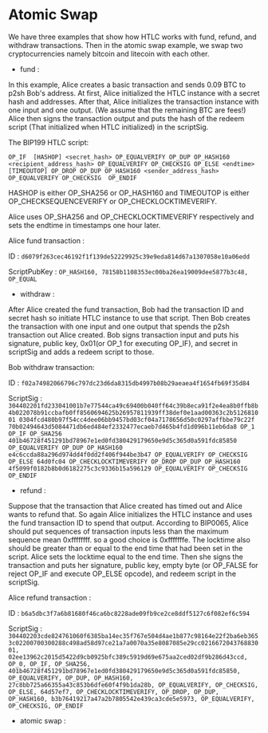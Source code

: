 # Atomic Swap 

We have three examples that show how HTLC works with fund, refund, and withdraw transactions. Then in the atomic swap example, we swap two cryptocurrencies namely bitcoin and litecoin with each other.

- fund :

In this example, Alice creates a basic transaction and sends 0.09 BTC to p2sh Bob's address. At first, Alice initialized the HTLC instance with a secret hash and addresses. After that, Alice initializes the transaction instance with one input and one output. (We assume that the remaining BTC are fees!)
Alice then signs the transaction output and puts the hash of the redeem script (That initialized when HTLC initialized) in the scriptSig.

The BIP199 HTLC script:

`OP_IF 
[HASHOP] <secret_hash> OP_EQUALVERIFY OP_DUP OP_HASH160 <recipient_address_hash> OP_EQUALVERIFY OP_CHECKSIG
OP_ELSE
<endtime> [TIMEOUTOP] OP_DROP OP_DUP OP_HASH160 <sender_address_hash> OP_EQUALVERIFY OP_CHECKSIG 
OP_ENDIF`

HASHOP is either OP_SHA256 or OP_HASH160 and
TIMEOUTOP is either OP_CHECKSEQUENCEVERIFY or OP_CHECKLOCKTIMEVERIFY.

Alice uses OP_SHA256 and OP_CHECKLOCKTIMEVERIFY respectively and sets the endtime in timestamps one hour later.

Alice fund transaction :

ID : `d6079f263cec46192f1f139de52229925c39e9eda814d67a1307058e10a06edd`

ScriptPubKey : 
`OP_HASH160, 78158b1108353ec00ba26ea19009dee5877b3c48, OP_EQUAL`
- withdraw : 

After Alice created the fund transaction, Bob had the transaction ID and secret hash so initiate HTLC instance to use that script.  Then Bob creates the transaction with one input and one output that spends the p2sh transaction out Alice created. Bob signs transaction input and puts his signature, public key, 0x01(or OP_1 for executing OP_IF), and secret in scriptSig and adds a redeem script to those.

Bob withdraw transaction:

ID :
`f02a74982066796c797dc23d6da8315db4997b08b29aeaea4f1654fb69f35d84`

ScriptSig :
`304402201fd233041001b7e77544ca49c69400b040ff64c39b8eca91f2e4ea8b0ffb8b4b022078b91ccbafb0ff8560694625b26957811939ff38def0e1aad00363c2b512681001 0304fcd480b97f54cc4dee06bb9457bd03cf04a7178656d50c0297affbbe79c22f
70b02494643d5084471db6ed484ef2332477ecaeb7d465b4fd1d096b11eb6da8 OP_1 OP_IF OP_SHA256 401b46728f451291bd78967e1ed0fd380429179650e9d5c365d0a591fdc85850
OP_EQUALVERIFY OP_DUP OP_HASH160 e4c6ccda88a296d974dd4f0dd2f406f944be3b47
OP_EQUALVERIFY OP_CHECKSIG OP_ELSE 64d0fc04 OP_CHECKLOCKTIMEVERIFY OP_DROP OP_DUP OP_HASH160 4f5099f0182b8b0d6182275c3c9336b15a596129 OP_EQUALVERIFY OP_CHECKSIG OP_ENDIF`
- refund :

Suppose that the transaction that Alice created has timed out and Alice wants to refund that. So again Alice initializes the HTLC instance and uses the fund transaction ID to spend that output. According to BIP0065, Alice should put sequences of transaction inputs less than the maximum sequence mean 0xffffffff. so a good choice is 0xfffffffe. The locktime also should be greater than or equal to the end time that had been set in the script. Alice sets the locktime equal to the end time. Then she signs the transaction and puts her signature, public key, empty byte (or OP_FALSE for reject OP_IF and execute OP_ELSE opcode), and redeem script in the scriptSig.

Alice refund transaction :

ID : 
`b6a5dbc3f7a6b81680f46ca6bc8228ade09fb9ce2ce8ddf5127c6f082ef6c594`

ScriptSig :
`304402203cde824761060f6385ba14ec35f767e504d4ae1b877c98164e22f2ba6eb3653c02200700300288c498ad58d97ce21a7a0070a35e8087085e29cc021667204376883001,
02ee13962c2015d5422d9cb0925bfc389c5919d69e675aa2ced02df9b286d43ccd, OP_0, OP_IF, OP_SHA256, 401b46728f451291bd78967e1ed0fd380429179650e9d5c365d0a591fdc85850,
OP_EQUALVERIFY, OP_DUP, OP_HASH160, 27c8bb725a66355a43c853b6dfe60f4f9b1da28b, OP_EQUALVERIFY, OP_CHECKSIG, OP_ELSE, 64d57ef7, OP_CHECKLOCKTIMEVERIFY, OP_DROP,
OP_DUP, OP_HASH160, b3b76419217a47a2b7805542e439ca3cde5e5973, OP_EQUALVERIFY, OP_CHECKSIG, OP_ENDIF`
- atomic swap :

